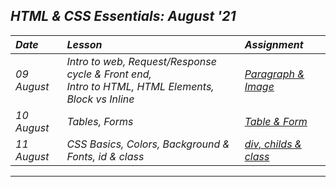 ## _HTML & CSS Essentials: August '21_ 
| _Date_ | _Lesson_ | _Assignment_ |
| :----- | :------- | :-------- |
| _09 August_ |  _Intro to web, Request/Response cycle & Front end, <br> Intro to HTML, HTML Elements, Block vs Inline_ | [_Paragraph & Image_](Day%20%231) |
| _10 August_ |  _Tables, Forms_ | [_Table & Form_](Day%20%232) |
| _11 August_ |  _CSS Basics, Colors, Background & Fonts, id & class_ | [_div, childs & class_](Day%20%233) |
---
